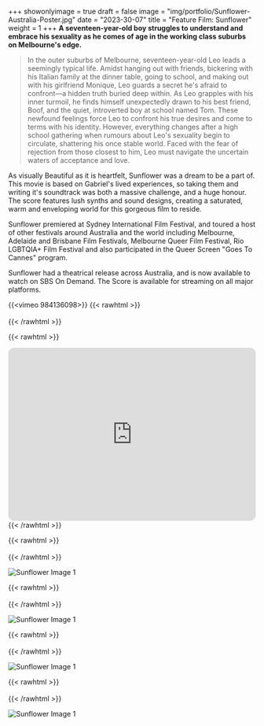 +++
showonlyimage = true
draft = false
image = "img/portfolio/Sunflower-Australia-Poster.jpg"
date = "2023-30-07"
title = "Feature Film: Sunflower"
weight = 1
+++
**A seventeen-year-old boy struggles to understand and embrace his sexuality as he comes of age in the working class suburbs on Melbourne's edge.**

<!--more-->

> In the outer suburbs of Melbourne, seventeen-year-old Leo leads a seemingly typical life. Amidst hanging out with friends, bickering with his Italian family at the dinner table, going to school, and making out with his girlfriend Monique, Leo guards a secret he's afraid to confront—a hidden truth buried deep within. As Leo grapples with his inner turmoil, he finds himself unexpectedly drawn to his best friend, Boof, and the quiet, introverted boy at school named Tom. These newfound feelings force Leo to confront his true desires and come to terms with his identity. However, everything changes after a high school gathering when rumours about Leo's sexuality begin to circulate, shattering his once stable world. Faced with the fear of rejection from those closest to him, Leo must navigate the uncertain waters of acceptance and love.

As visually Beautiful as it is heartfelt, Sunflower was a dream to be a part of. This movie is based on Gabriel's lived experiences, so taking them and writing it's soundtrack was both a massive challenge, and a huge honour. The score features lush synths and sound designs, creating a saturated, warm and enveloping world for this gorgeous film to reside.

Sunflower premiered at Sydney International Film Festival, and toured a host of other festivals around Australia and the world including Melbourne, Adelaide and Brisbane Film Festivals, Melbourne Queer Film Festival, Rio LGBTQIA+ Film Festival and also participated in the Queer Screen "Goes To Cannes" program.

Sunflower had a theatrical release across Australia, and is now available to watch on SBS On Demand. The Score is available for streaming on all major platforms.

{{<vimeo 984136098>}}
{{< rawhtml >}}
<br><br>
{{< /rawhtml >}}

{{< rawhtml >}}
<iframe data-testid="embed-iframe" style="border-radius:12px" src="https://open.spotify.com/embed/album/1LGKFrCV1q7V7cjjDeMYbc?utm_source=generator" width="100%" height="352" frameBorder="0" allowfullscreen="" allow="autoplay; clipboard-write; encrypted-media; fullscreen; picture-in-picture" loading="lazy"></iframe>
{{< /rawhtml >}}

{{< rawhtml >}}
<br><br>
{{< /rawhtml >}}

![Sunflower Image 1](/img/sunflower/8.webp)

{{< rawhtml >}}
<br><br>
{{< /rawhtml >}}

![Sunflower Image 1](/img/sunflower/12.webp)

{{< rawhtml >}}
<br><br>
{{< /rawhtml >}}

![Sunflower Image 1](/img/sunflower/16.webp)

{{< rawhtml >}}
<br><br>
{{< /rawhtml >}}

![Sunflower Image 1](/img/sunflower/17.webp)
